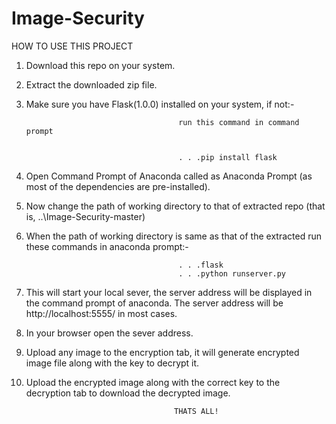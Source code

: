 # Image-Security
 HOW TO USE THIS PROJECT 
   1.  Download this repo on your system.
   2.  Extract the downloaded zip file.
   3.  Make sure you have Flask(1.0.0) installed on your system, if not:-
   
                                             run this command in command prompt
                                            
                                            
                                             . . .pip install flask
   4.  Open Command Prompt of Anaconda called as Anaconda Prompt (as most of the dependencies are pre-installed).
   5.  Now change the path of working directory to that of extracted repo (that is, ..\Image-Security-master)
   6.  When the path of working directory is same as that of the extracted run these commands in anaconda prompt:-
  
   
                                             . . .flask
                                             . . .python runserver.py
   7.  This will start your local sever, the server address will be displayed in the command prompt of anaconda.
       The server address will be http://localhost:5555/ in most cases.
   8.  In your browser open the sever address.
   9.  Upload any image to the encryption tab, it will generate encrypted image file along with the key to decrypt it.
   10. Upload the encrypted image along with the correct key to the decryption tab to download the decrypted image.
   
                                            THATS ALL!


